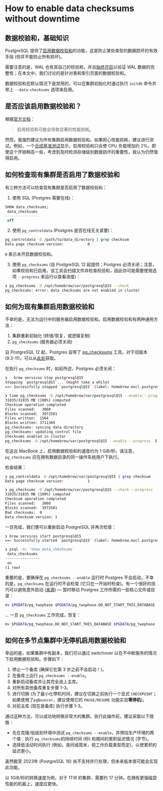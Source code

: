 # How to enable data checksums without downtime

## 数据校验和，基础知识

PostgreSQL 提供了[启用数据校验和](https://www.postgresql.org/docs/current/checksums.html)的功能，这是防止某些类型的数据损坏的有效手段 (但并不能防止所有损坏)。

需要注意的是，WAL 也有其自己的校验和，并且[始终开启](https://gitlab.com/postgres/postgres/blob/40d5e5981cc0fa81710dc2399b063a522c36fd68/src/backend/access/transam/xloginsert.c#L896)以验证 WAL 数据的完整性；在本文中，我们讨论的是针对表和索引页面的数据校验和。

数据校验和在默认情况下是禁用的，可以在集群初始化时通过执行 `initdb` 命令并带上 `--data-checksums` 选项来启用。

## 是否应该启用数据校验和？

根据[官方文档](https://www.postgresql.org/docs/current/app-initdb.html#APP-INITDB-DATA-CHECKSUMS:)：

> 启用校验和可能会导致显著的性能损耗。

然而，我强烈建议为所有集群启用数据校验和。如果担心性能损耗，建议进行测试。例如，一个[合成基准测试](https://gitlab.com/postgres-ai/postgresql-consulting/tests-and-benchmarks/-/issues/44)显示，启用校验和只会使 CPU 负载增加约 2%。即使这个开销稍高一些，考虑到及时检测存储级别数据损坏的重要性，我认为仍然值得启用。

## 如何检查现有集群是否启用了数据校验和

有三种方法可以检查现有集群是否启用了数据校验和：

1. 使用 SQL (Postgres 需要在线)：

```sql
SHOW data_checksums;
 data_checksums
----------------
 off
```

2. 使用 `pg_controldata` (Postgres 是否在线无关紧要)：

```bash
pg_controldata -D /path/to/data_directory | grep checksum
Data page checksum version:           0
```

`0` 表示未开启数据校验和。

3. 使用 `pg_checksums` (自 PostgreSQL 12 起提供；Postgres 必须关闭；注意，如果校验和已启用，该工具会扫描文件并检查校验和，因此你可能需要使用选项 `--progress` 来运行以查看进度)：

```bash
❯ pg_checksums -D /opt/homebrew/var/postgresql@15 --check
pg_checksums: error: data checksums are not enabled in cluster
```

## 如何为现有集群启用数据校验和

不幸的是，无法为运行中的服务器启用数据校验和。启用数据校验和有两种通用方法：

1. 集群重新初始化 (转储/恢复，或逻辑复制)
1. `pg_checksums` (服务器必须关闭)

自 PostgreSQL 12 起，Postgres 自带了 [pg_checksums](https://postgresql.org/docs/current/app-pgchecksums.html) 工具。对于旧版本 (9.3-11)，可以从[此处](https://github.com/credativ/pg_checksums)获取。

在执行 `pg_checksums` 时，如前所述，Postgres 必须关闭：

```bash
❯   brew services stop postgresql@15
Stopping `postgresql@15`... (might take a while)
==> Successfully stopped `postgresql@15` (label: homebrew.mxcl.postgresql@15)

❯ time pg_checksums -D /opt/homebrew/var/postgresql@15 --enable --progress
31035/31035 MB (100%) computed
Checksum operation completed
Files scanned:   3060
Blocks scanned:  3972581
Files written:  1564
Blocks written: 3711369
pg_checksums: syncing data directory
pg_checksums: updating control file
Checksums enabled in cluster
pg_checksums -D /opt/homebrew/var/postgresql@15 --enable --progress  5.19s user 14.23s system 56% cpu 34.293 total
```

在这台 MacBook 上，启用数据校验和的速度约为 1 GiB/秒。请注意，`pg_checksums` 应在拥有数据目录的同一操作系统用户下执行。

检查结果：

```bash
❯ pg_controldata -D /opt/homebrew/var/postgresql@15 | grep checksum
Data page checksum version:           1

❯ pg_checksums -D /opt/homebrew/var/postgresql@15 --check --progress
31035/31035 MB (100%) computed
Checksum operation completed
Files scanned:   3060
Blocks scanned:  3972581
Bad checksums:  0
Data checksum version: 1
```

一旦完成，我们便可以重新启动 PostgreSQL 并再次检查：

```bash
❯ brew services start postgresql@15
==> Successfully started `postgresql@15` (label: homebrew.mxcl.postgresql@15)

❯ psql -Xc 'show data_checksums'
 data_checksums
----------------
 on
(1 row)
```

重要的是，要确保在 `pg_checksums --enable` 运行时 Postgres 不会启动。不幸的是，`pg_checksums` 在运行时不会检查 (它只在一开始时检查)。有一个很好的技巧可以避免意外启动 ([来源](https://www.crunchydata.com/blog/fun-with-pg_checksums)) — 暂时移动 Postgres 工作所需的一些核心文件或目录：

~~~bash
mv $PGDATA/pg_twophase $PGDATA/pg_twophase.DO_NOT_START_THIS_DATABASE
~~~

... 一旦 `pg_checksums` 工作完成，恢复：

~~~bash
mv $PGDATA/pg_twophase.DO_NOT_START_THIS_DATABASE $PGDATA/pg_twophase
~~~

## 如何在多节点集群中无停机启用数据校验和

幸运的是，如果集群中有副本，我们可以通过 switchover 以在不中断服务的情况下启用数据校验和。步骤如下：

1. 停止一个备库 (确保它在第 3 步之前不会启动！)。
2. 在备库上运行 `pg_checksums --enable`。
3. 重新启动备库并让其完全追上主库。
4. 对所有其他备库重复步骤 1-3。
5. 进行切换 (为了最小化停机时间，建议在切换之前执行一个显式 `CHECKPOINT`；如果使用了`pgBouncer`，建议使用它的 `PAUSE/RESUME` 功能实现**零停机**)。
6. 对前主库 (现在是备库) 执行步骤 1-3。

通过这种方法，可以成功地转换非常大的集群。执行此操作前，建议采取以下措施：

- 先在克隆/低级别环境中测试 `pg_checksums --enable`，并预估生产环境的两个值：执行 `pg_checksums`的持续时间 (秒) 和期间的累积延迟情况 (字节)。
- 选择低活动时间执行 (例如，夜间或周末，视工作负载类型而定)，以使累积的延迟更小。

虽然截至 2023年 (PostgreSQL 16) 尚不支持并行处理，但未来版本很可能会实现此功能。

以 1GiB/秒的转换速度为例，对于 1TiB 的集群，需要约 17 分钟。在拥有更强磁盘性能的机器上，速度应更快。